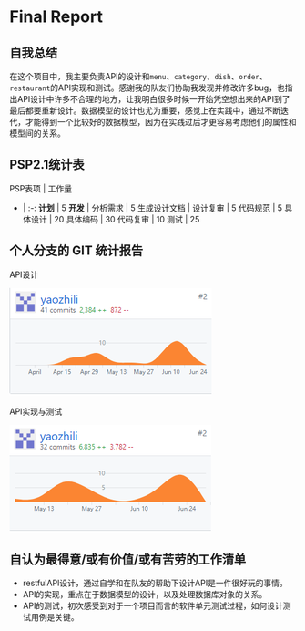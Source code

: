 # Final Report

## 自我总结

在这个项目中，我主要负责API的设计和`menu`、`category`、`dish`、`order`、`restaurant`的API实现和测试。感谢我的队友们协助我发现并修改许多bug，也指出API设计中许多不合理的地方，让我明白很多时候一开始凭空想出来的API到了最后都要重新设计。数据模型的设计也尤为重要，感觉上在实践中，通过不断迭代，才能得到一个比较好的数据模型，因为在实践过后才更容易考虑他们的属性和模型间的关系。

## PSP2.1统计表

PSP表项 | 工作量
- | :-: 
**计划** | 5
**开发** | 
分析需求 | 5
生成设计文档 | 
设计复审 | 5
代码规范 | 5
具体设计 | 20
具体编码 | 30
代码复审 | 10
测试 | 25

## 个人分支的 GIT 统计报告

API设计

![](../assets/1371APIdesign.png)

API实现与测试

![](../assets/1371APIimp.png)

## 自认为最得意/或有价值/或有苦劳的工作清单
* restfulAPI设计，通过自学和在队友的帮助下设计API是一件很好玩的事情。
* API的实现，重点在于数据模型的设计，以及处理数据库对象的关系。
* API的测试，初次感受到对于一个项目而言的软件单元测试过程，如何设计测试用例是关键。
